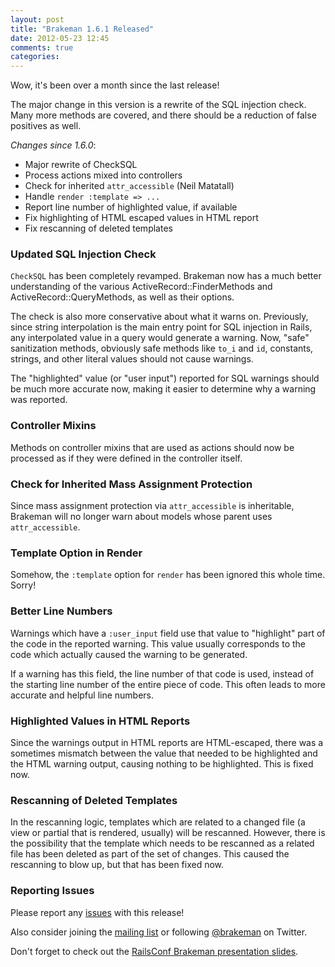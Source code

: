 ```yaml
---
layout: post
title: "Brakeman 1.6.1 Released"
date: 2012-05-23 12:45
comments: true
categories: 
---
```


Wow, it's been over a month since the last release!

The major change in this version is a rewrite of the SQL injection check. Many more methods are covered, and there should be a reduction of false positives as well.

_Changes since 1.6.0_:

 * Major rewrite of CheckSQL
 * Process actions mixed into controllers
 * Check for inherited `attr_accessible` (Neil Matatall)
 * Handle `render :template => ...`
 * Report line number of highlighted value, if available
 * Fix highlighting of HTML escaped values in HTML report
 * Fix rescanning of deleted templates

### Updated SQL Injection Check

`CheckSQL` has been completely revamped. Brakeman now has a much better understanding of the various ActiveRecord::FinderMethods and ActiveRecord::QueryMethods, as well as their options.

The check is also more conservative about what it warns on. Previously, since string interpolation is the main entry point for SQL injection in Rails, any interpolated value in a query would generate a warning. Now, "safe" sanitization methods, obviously safe methods like `to_i` and `id`, constants, strings, and other literal values should not cause warnings.

The "highlighted" value (or "user input") reported for SQL warnings should be much more accurate now, making it easier to determine why a warning was reported.

### Controller Mixins

Methods on controller mixins that are used as actions should now be processed as if they were defined in the controller itself.

### Check for Inherited Mass Assignment Protection

Since mass assignment protection via `attr_accessible` is inheritable, Brakeman will no longer warn about models whose parent uses `attr_accessible`.

### Template Option in Render

Somehow, the `:template` option for `render` has been ignored this whole time. Sorry!

### Better Line Numbers

Warnings which have a `:user_input` field use that value to "highlight" part of the code in the reported warning. This value usually corresponds to the code which actually caused the warning to be generated.

If a warning has this field, the line number of that code is used, instead of the starting line number of the entire piece of code. This often leads to more accurate and helpful line numbers.

### Highlighted Values in HTML Reports

Since the warnings output in HTML reports are HTML-escaped, there was a sometimes mismatch between the value that needed to be highlighted and the HTML warning output, causing nothing to be highlighted. This is fixed now. 

### Rescanning of Deleted Templates

In the rescanning logic, templates which are related to a changed file (a view or partial that is rendered, usually) will be rescanned. However, there is the possibility that the template which needs to be rescanned as a related file has been deleted as part of the set of changes. This caused the rescanning to blow up, but that has been fixed now.

### Reporting Issues

Please report any [issues](https://github.com/presidentbeef/brakeman/issues) with this release!

Also consider joining the [mailing list](http://brakemanscanner.org/contact/) or following [@brakeman](https://twitter.com/brakeman) on Twitter.

Don't forget to check out the [RailsConf Brakeman presentation slides](https://speakerdeck.com/u/presidentbeef/p/keeping-rails-applications-on-track-with-brakeman). 
